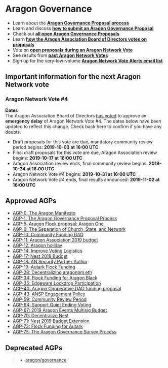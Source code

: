 # Aragon Governance

- Learn about the [**Aragon Governance Proposal process**](https://github.com/aragon/AGPs/blob/master/AGPs/AGP-1.md)
- Learn and discuss [**how to submit an Aragon Governance Proposal**](https://forum.aragon.org/t/how-to-create-an-aragon-governance-proposal/374)
- Check out [**all open Aragon Governance Proposals**](https://github.com/aragon/AGPs/pulls)
- Learn [**how the Aragon Association Board of Directors votes on proposals**](https://github.com/aragon/AGPs/blob/master/aa_board_review.md)
- Vote on [**open proposals during an Aragon Network Vote**](https://survey.aragon.org)
- See results from [**past Aragon Network Votes**](https://github.com/aragon/AGPs/tree/master/votes)
- Sign up for the very-low-volume [**Aragon Network Vote Alerts email list**](https://one.us15.list-manage.com/subscribe?u=a590aa3843a54b079d48e6e18&id=9b7f365936)

## Important information for the next Aragon Network vote

### Aragon Network Vote #4

**Dates**  
The Aragon Association Board of Directors [has voted](https://forum.aragon.org/t/anv-4-delay-announcement/1367) to approve an **emergency delay** of Aragon Network Vote #4. The dates below have been updated to reflect this change. Check back here to confirm if you have any doubts.

- Draft proposals for this vote are due, mandatory community review period begins: **2019-10-03 at 16:00 UTC**
- Final draft proposals for this vote are due, Aragon Association review begins: **2019-10-17 at 16:00 UTC**
- Aragon Association review ends, final community review begins: **2019-10-24 at 16:00 UTC**
- Aragon Network Vote #4 begins: **2019-10-31 at 16:00 UTC**
- Aragon Network Vote #4 ends, final results announced: **2019-11-02 at 16:00 UTC**

## Approved AGPs

- [AGP-0: The Aragon Manifesto](https://github.com/aragon/AGPs/blob/master/AGPs/AGP-0.md)
- [AGP-1: The Aragon Governance Proposal Process](https://github.com/aragon/AGPs/blob/master/AGPs/AGP-1.md)
- [AGP-5: Aragon Flock proposal: Aragon One](https://github.com/aragon/AGPs/blob/master/AGPs/AGP-5.md)
- [AGP-9: The Separation of Church, State, and Network](https://github.com/aragon/AGPs/blob/master/AGPs/AGP-9.md)
- [AGP-10: Community Funding DAO](https://github.com/aragon/AGPs/blob/master/AGPs/AGP-10.md)
- [AGP-11: Aragon Association 2019 budget](https://github.com/aragon/AGPs/blob/master/AGPs/AGP-11.md)
- [AGP-12: Aragon holiday](https://github.com/aragon/AGPs/blob/master/AGPs/AGP-12.md)
- [AGP-14: Improve Voting Logistics](https://github.com/aragon/AGPs/blob/master/AGPs/AGP-14.md)
- [AGP-17: Nest 2019 Budget](https://github.com/aragon/AGPs/blob/master/AGPs/AGP-17.md)
- [AGP-18: AN Security Partner Authio](https://github.com/aragon/AGPs/blob/master/AGPs/AGP-18.md)
- [AGP-19: Autark Flock Funding](https://github.com/aragon/AGPs/blob/master/AGPs/AGP-19.md)
- [AGP-28: Decentralizing aragonpm.eth](https://github.com/aragon/AGPs/blob/master/AGPs/AGP-28.md)
- [AGP-34: Flock Funding for Aragon Black](https://github.com/aragon/AGPs/blob/master/AGPs/AGP-34.md)
- [AGP-35: Edgeware Lockdrop Participation](https://github.com/aragon/AGPs/blob/master/AGPs/AGP-35.md)
- [AGP-40: Aragon Cooperative DAO funding proposal](https://github.com/aragon/AGPs/blob/master/AGPs/AGP-40.md)
- [AGP-43: ANSP Engagement Policy](https://github.com/aragon/AGPs/blob/master/AGPs/AGP-43.md)
- [AGP-59: Community Review Period](https://github.com/aragon/AGPs/blob/master/AGPs/AGP-59.md)
- [AGP-64: Support Quiet Ending Voting](https://github.com/aragon/AGPs/blob/master/AGPs/AGP-64.md)
- [AGP-67: 2019 Aragon Events Multisig Budget](https://github.com/aragon/AGPs/blob/master/AGPs/AGP-67.md)
- [AGP-70: Decentralize Nest](https://github.com/aragon/AGPs/blob/master/AGPs/AGP-70.md)
- [AGP-71: Nest 2019 Budget Extension](https://github.com/aragon/AGPs/blob/master/AGPs/AGP-71.md)
- [AGP-73: Flock Funding for Autark](https://github.com/aragon/AGPs/blob/master/AGPs/AGP-73.md)
- [AGP-75: The Aragon Governance Survey Process](https://github.com/aragon/AGPs/blob/master/AGPs/AGP-75.md)

## Deprecated AGPs

> - [aragon/governance](https://github.com/aragon/governance/)
